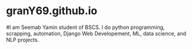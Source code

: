 # granY69.github.io

#I am Seemab Yamin student of BSCS. I do python programming, scrapping, automation, Django Web Developement, ML, data science, and NLP projects.
